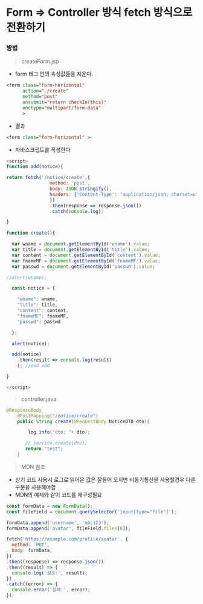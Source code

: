# Form => Controller 방식 fetch 방식으로 전환하기

### 방법

> createForm.jsp

- form 태그 안의 속성값들을 지운다.

```jsp
<form class="form-horizontal"
      action="./create"
      method="post"
      onsubmit="return checkIn(this)"
      enctype="multipart/form-data"
      >
```

- 결과

```jsp
<form class="form-horizontal" >
```

- 자바스크립트를 작성한다

```javascript
<script>
function add(notice){

return fetch('/notice/create',{
                method: 'post',
                body: JSON.stringify(),
                headers: {'Content-Type': "application/json; charset=utf-8"}
                })
                .then(response => response.json())
                .catch(console.log);

}

function create(){

  var wname = document.getElementById('wname').value;
  var title = document.getElementById('title').value;
  var content = document.getElementById('content').value;
  var fnameMF = document.getElementById('fnameMF').value;
  var passwd = document.getElementById('passwd').value;

//alert(wname);

  const notice = {

    "wname": wname,
    "title": title,
    "content": content,
    "fnameMF": fnameMF,
    "passwd": passwd

  };

  alert(notice);

  add(notice)
    .then(result => console.log(result)
    ); //end add

}

</script>
```

> controller.java

```java
@ResponseBody
    @PostMapping("/notice/create")
    public String create(@RequestBody NoticeDTO dto){

        log.info("dto: "+ dto);

       // service.create(dto);
       return "test";
    }
```

> MDN 참조

- 상기 코드 사용시 로그로 읽어온 값은 잘들어 오지만 비동기통신을 사용할경우 다른 구문을 사용해야함
- MDN의 예제와 같이 코드를 재구성필요

```javascript
const formData = new FormData();
const fileField = document.querySelector('input[type="file"]');

formData.append('username', 'abc123');
formData.append('avatar', fileField.files[0]);

fetch('https://example.com/profile/avatar', {
  method: 'PUT',
  body: formData,
})
.then((response) => response.json())
.then((result) => {
  console.log('성공:', result);
})
.catch((error) => {
  console.error('실패:', error);
});
```

